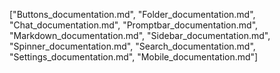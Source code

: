 ["Buttons_documentation.md", "Folder_documentation.md", "Chat_documentation.md", "Promptbar_documentation.md", "Markdown_documentation.md", "Sidebar_documentation.md", "Spinner_documentation.md", "Search_documentation.md", "Settings_documentation.md", "Mobile_documentation.md"]